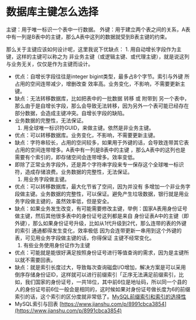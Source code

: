 # 数据库主键怎么选择

主键：用于唯一标识一个表中一行数据。 外键：用于建立两个表之间的关系，A表中有一列是B表中的主键，那么A表中这列的数据就受到B表主键的约束。

那么关于主键应该如何设计呢，这里我说下优缺点： 1. 用自动增长字段作为主键，这样的主键可以称之为 非业务主键（或逻辑主键、或代理主键），就是说这列与业务无关，仅仅是作为主键而设计。

* 优点：自增长字段往往是integer bigint类型，最多占8个字节。索引与外键 所占用的空间连带减少，增删改查 效率高。业务变化，不影响，不需要更新主键。
* 缺点：无法转移数据库，比如把表中的一批数据 转移 或 附带到 另一个表中，那么由于是自增长字段，那么会导致无法转移，因为另外一个表可能已经存在部分数据，会造成主键冲突。自增长字段的缺陷。
* 业务数据的完整性，无法保证。
  1. 用全球唯一标识符GUID，来做主键。依然是非业务主键。
* 优点：可以转移数据库。业务变化，不影响，不需要更新主键。
* 缺点：字符串较长，占用的空间较多，如果用于外键的话，会导致连带其它表占用的空间连带增多。A表中有一列是B表中的主键 ，那么A表中的这列也是需要有个索引的，即存储空间会连带增多。效率变低。
* 即除了正常业务字段外，还是弄个字符串字段来专一保存这个全球唯一标识符，造成存储浪费。业务数据的完整性，无法保证。
  1. 用业务字段做主键。
* 优点：可以转移数据库，最大化节省了空间，因为并没有 多增加一个非业务字段做主键。业务数据的完整性，可以保证。避免产生垃圾数据，银行就是用业务字段做主键的，虽然效率低，但是安全。
* 缺点：如果业务发生改变，有可能需要修改主键，举例：国家A表用身份证号做主键，然后其他很多表中的身份证号这列都是来自 身份证表A中的主键（即外键），那么如果身份证号升级，比如从1代升级到2代，那么连带的表的外键 的索引 通通都得发生变化，效率极低 因为会连带更新一串用到这个外键的表，可见用业务字段做主键的话，你得保证 主键不经常变化。
  1. 有些业务使用身份证作为主键
* 优点：可能就是能很好满足按照身份证号进行等值查询的需求，因为是主键所以就不需要回表。
* 缺点：就是索引长度过大，导致每次查询磁盘I/O增加，解决方案是可以采用倒序存储身份证ID，这样就可以进行前缀索引「正序无法满足前缀索引，比如，我们国家的身份证号，一共18位，其中前6位是地址码，所以同一个县的人的身份证号前6位一般会是相同的，这时候如果对身份证号做长度为6的前缀索引的话，这个索引的区分度就非常低了。[MySQL前缀索引和索引的选择性](https://www.cnblogs.com/gomysql/p/3628926.html)
* MySQL索引与回表 [https://www.jianshu.com/p/8991cbca3854](https://www.jianshu.com/p/8991cbca3854)


